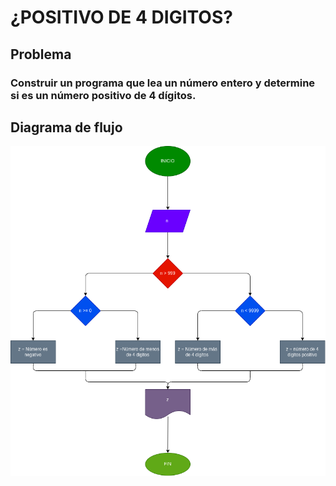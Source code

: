 # ¿POSITIVO DE 4 DIGITOS?
## Problema
### Construir un programa que lea un número entero y determine si es un número positivo de 4 dígitos.
## Diagrama de flujo 
![Diagrama de flujo](diagrama.png)